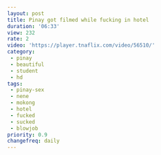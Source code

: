 ```yaml
---
layout: post
title: Pinay got filmed while fucking in hotel
duration: '06:33'
view: 232
rate: 2
video: 'https://player.tnaflix.com/video/56510/'
category: 
 - pinay
 - beautiful
 - student
 - hd
tags: 
 - pinay-sex
 - nene
 - mokong
 - hotel 
 - fucked
 - sucked
 - blowjob
priority: 0.9
changefreq: daily
---
```

